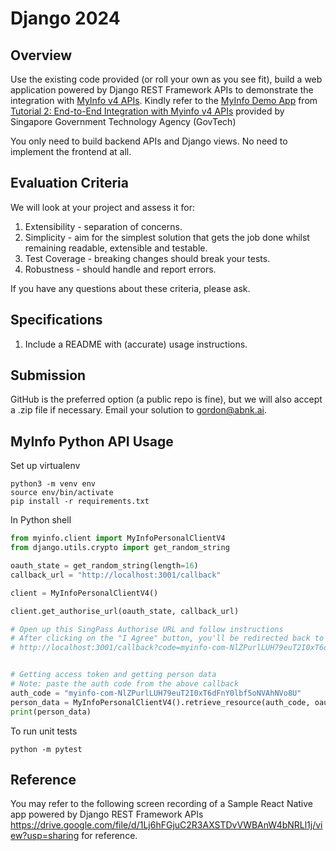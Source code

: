 Django 2024
===========

## Overview

Use the existing code provided (or roll your own as you see fit), build a web application powered by Django REST Framework APIs
to demonstrate the integration with [MyInfo v4 APIs](https://api.singpass.gov.sg/library/myinfo/developers/overview). 
Kindly refer to the [MyInfo Demo App](https://github.com/singpass/myinfo-demo-app-v4) from [Tutorial 2: End-to-End Integration with Myinfo v4 APIs](https://api.singpass.gov.sg/library/myinfo/developers/tutorial2) provided by Singapore Government Technology Agency (GovTech)

You only need to build backend APIs and Django views.
No need to implement the frontend at all.

## Evaluation Criteria

We will look at your project and assess it for:

1. Extensibility - separation of concerns.
2. Simplicity - aim for the simplest solution that gets the job done whilst remaining
readable, extensible and testable.
3. Test Coverage - breaking changes should break your tests.
4. Robustness - should handle and report errors.

If you have any questions about these criteria, please ask.

## Specifications

1. Include a README with (accurate) usage instructions.


## Submission

GitHub is the preferred option (a public repo is fine), but we will also accept a .zip file if
necessary. Email your solution to gordon@abnk.ai.


## MyInfo Python API Usage

Set up virtualenv

```shell
python3 -m venv env
source env/bin/activate
pip install -r requirements.txt
```

In Python shell

```python
from myinfo.client import MyInfoPersonalClientV4
from django.utils.crypto import get_random_string

oauth_state = get_random_string(length=16)
callback_url = "http://localhost:3001/callback"

client = MyInfoPersonalClientV4()

client.get_authorise_url(oauth_state, callback_url)

# Open up this SingPass Authorise URL and follow instructions
# After clicking on the "I Agree" button, you'll be redirected back to a callback URL like this
# http://localhost:3001/callback?code=myinfo-com-NlZPurlLUH79euT2I0xT6dFnY0lbf5oNVAhNVo8U


# Getting access token and getting person data
# Note: paste the auth code from the above callback
auth_code = "myinfo-com-NlZPurlLUH79euT2I0xT6dFnY0lbf5oNVAhNVo8U"
person_data = MyInfoPersonalClientV4().retrieve_resource(auth_code, oauth_state, callback_url)
print(person_data)
```

To run unit tests

```shell
python -m pytest
```

## Reference

You may refer to the following screen recording of a Sample React Native app powered by Django REST Framework APIs
https://drive.google.com/file/d/1Lj6hFGjuC2R3AXSTDvVWBAnW4bNRLl1j/view?usp=sharing for reference.
